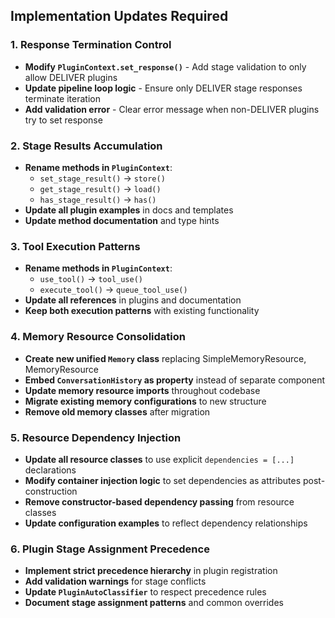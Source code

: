 ## Implementation Updates Required

### 1. Response Termination Control
- **Modify `PluginContext.set_response()`** - Add stage validation to only allow DELIVER plugins
- **Update pipeline loop logic** - Ensure only DELIVER stage responses terminate iteration
- **Add validation error** - Clear error message when non-DELIVER plugins try to set response

### 2. Stage Results Accumulation  
- **Rename methods in `PluginContext`**:
  - `set_stage_result()` → `store()`
  - `get_stage_result()` → `load()` 
  - `has_stage_result()` → `has()`
- **Update all plugin examples** in docs and templates
- **Update method documentation** and type hints

### 3. Tool Execution Patterns
- **Rename methods in `PluginContext`**:
  - `use_tool()` → `tool_use()`
  - `execute_tool()` → `queue_tool_use()`
- **Update all references** in plugins and documentation
- **Keep both execution patterns** with existing functionality

### 4. Memory Resource Consolidation
- **Create new unified `Memory` class** replacing SimpleMemoryResource, MemoryResource
- **Embed `ConversationHistory` as property** instead of separate component
- **Update memory resource imports** throughout codebase
- **Migrate existing memory configurations** to new structure
- **Remove old memory classes** after migration

### 5. Resource Dependency Injection
- **Update all resource classes** to use explicit `dependencies = [...]` declarations
- **Modify container injection logic** to set dependencies as attributes post-construction
- **Remove constructor-based dependency passing** from resource classes
- **Update configuration examples** to reflect dependency relationships

### 6. Plugin Stage Assignment Precedence
- **Implement strict precedence hierarchy** in plugin registration
- **Add validation warnings** for stage conflicts
- **Update `PluginAutoClassifier`** to respect precedence rules
- **Document stage assignment patterns** and common overrides